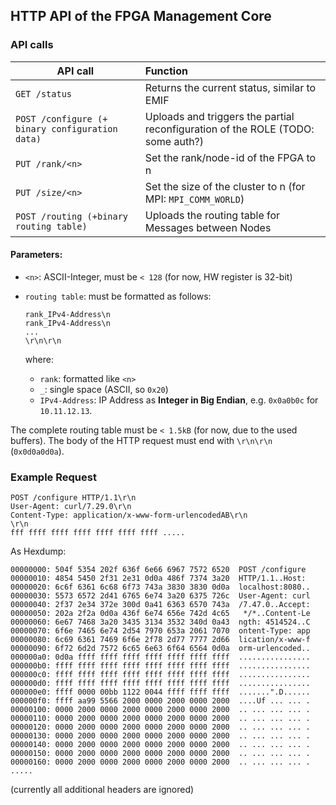 ## HTTP API of the FPGA Management Core

### API calls


| API call           |    Function    | 
| ------------------ |:-------------- | 
| `GET /status`        | Returns the current status, similar to EMIF | 
| `POST /configure (+ binary configuration data)` | Uploads and triggers the partial reconfiguration of the ROLE (TODO: some auth?) | 
| `PUT /rank/<n> `        | Set the rank/node-id of the FPGA to n  | 
| `PUT /size/<n> `         | Set the size of the cluster to n (for MPI: `MPI_COMM_WORLD`) | 
| `POST /routing (+binary routing table)`  | Uploads the routing table for Messages between Nodes | 

#### Parameters: 

* `<n>`: ASCII-Integer, must be `< 128` (for now, HW register is 32-bit)
* `routing table`: must be formatted as follows: 
  ``` 
  rank_IPv4-Address\n
  rank_IPv4-Address\n
  ...
  \r\n\r\n
  ```
  where: 
  
  - `rank`: formatted like `<n>`
  - `_`: single space (ASCII, so `0x20`)
  - `IPv4-Address`: IP Address as **Integer in Big Endian**, e.g. `0x0a0b0c` for `10.11.12.13`.
  


The complete routing table must be `< 1.5kB` (for now, due to the used buffers).
The body of the HTTP request must end with `\r\n\r\n` (`0x0d0a0d0a`).

### Example Request

```
POST /configure HTTP/1.1\r\n
User-Agent: curl/7.29.0\r\n
Content-Type: application/x-www-form-urlencodedAB\r\n
\r\n
fff ffff ffff ffff ffff ffff ffff .....
``` 



As Hexdump:
```
00000000: 504f 5354 202f 636f 6e66 6967 7572 6520  POST /configure 
00000010: 4854 5450 2f31 2e31 0d0a 486f 7374 3a20  HTTP/1.1..Host: 
00000020: 6c6f 6361 6c68 6f73 743a 3830 3830 0d0a  localhost:8080..
00000030: 5573 6572 2d41 6765 6e74 3a20 6375 726c  User-Agent: curl
00000040: 2f37 2e34 372e 300d 0a41 6363 6570 743a  /7.47.0..Accept:
00000050: 202a 2f2a 0d0a 436f 6e74 656e 742d 4c65   */*..Content-Le
00000060: 6e67 7468 3a20 3435 3134 3532 340d 0a43  ngth: 4514524..C
00000070: 6f6e 7465 6e74 2d54 7970 653a 2061 7070  ontent-Type: app
00000080: 6c69 6361 7469 6f6e 2f78 2d77 7777 2d66  lication/x-www-f
00000090: 6f72 6d2d 7572 6c65 6e63 6f64 6564 0d0a  orm-urlencoded..
000000a0: 0d0a ffff ffff ffff ffff ffff ffff ffff  ................
000000b0: ffff ffff ffff ffff ffff ffff ffff ffff  ................
000000c0: ffff ffff ffff ffff ffff ffff ffff ffff  ................
000000d0: ffff ffff ffff ffff ffff ffff ffff ffff  ................
000000e0: ffff 0000 00bb 1122 0044 ffff ffff ffff  .......".D......
000000f0: ffff aa99 5566 2000 0000 2000 0000 2000  ....Uf ... ... .
00000100: 0000 2000 0000 2000 0000 2000 0000 2000  .. ... ... ... .
00000110: 0000 2000 0000 2000 0000 2000 0000 2000  .. ... ... ... .
00000120: 0000 2000 0000 2000 0000 2000 0000 2000  .. ... ... ... .
00000130: 0000 2000 0000 2000 0000 2000 0000 2000  .. ... ... ... .
00000140: 0000 2000 0000 2000 0000 2000 0000 2000  .. ... ... ... .
00000150: 0000 2000 0000 2000 0000 2000 0000 2000  .. ... ... ... .
00000160: 0000 2000 0000 2000 0000 2000 0000 2000  .. ... ... ... .
.....
```
(currently all additional headers are ignored)


